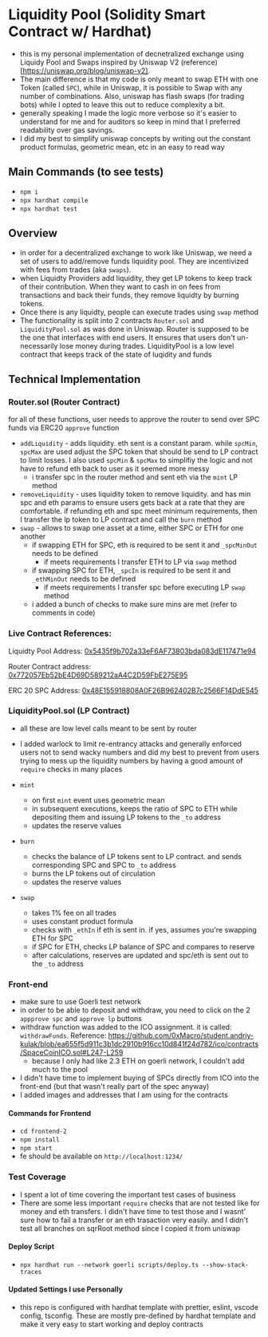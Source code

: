 # Liquidity Pool (Solidity Smart Contract w/ Hardhat)

- this is my personal implementation of decnetralized exchange using Liquidy Pool and Swaps inspired by Uniswap V2 (reference)[https://uniswap.org/blog/uniswap-v2].
- The main difference is that my code is only meant to swap ETH with one Token (called `SPC`), while in Uniswap, it is possible to Swap with any number of combinations. Also, uniswap has flash swaps (for trading bots) while I opted to leave this out to reduce complexity a bit.
- generally speaking I made the logic more verbose so it's easier to understand for me and for auditors so keep in mind that I preferred readability over gas savings.
- I did my best to simplify uniswap concepts by writing out the constant product formulas, geometric mean, etc in an easy to read way

## Main Commands (to see tests)

- `npm i`
- `npx hardhat compile`
- `npx hardhat test`

## Overview

- in order for a decentralized exchange to work like Uniswap, we need a set of users to add/remove funds liquidity pool. They are incentivized with fees from trades (aka `swaps`).
- when Liquidty Providers add liquidity, they get LP tokens to keep track of their contribution. When they want to cash in on fees from transactions and back their funds, they remove liquidty by burning tokens.
- Once there is any liquidty, people can execute trades using `swap` method
- The functionality is split into 2 contracts `Router.sol` and `LiquidityPool.sol` as was done in Uniswap. Router is supposed to be the one that interfaces with end users. It ensures that users don't un-necessarily lose money during trades. LiquidityPool is a low level contract that keeps track of the state of luqidity and funds

## Technical Implementation

### Router.sol (Router Contract)

for all of these functions, user needs to approve the router to send over SPC funds via ERC20 `approve` function

- `addLiquidity` - adds liquidity. eth sent is a constant param. while `spcMin`, `spcMax` are used adjust the SPC token that should be send to LP contract to limit losses. I also used `spcMin` & `spcMax` to simplifiy the logic and not have to refund eth back to user as it seemed more messy
  - i transfer spc in the router method and sent eth via the `mint` LP method
- `removeLiquidity` - uses liquidity token to remove liquidity. and has min spc and eth params to ensure users gets back at a rate that they are comfortable. if refunding eth and spc meet minimum requirements, then I transfer the lp token to LP contract and call the `burn` method
- `swap` - allows to swap one asset at a time, either SPC or ETH for one another
  - if swapping ETH for SPC, eth is required to be sent it and `_spcMinOut` needs to be defined
    - if meets requirements I transfer ETH to LP via `swap` method
  - if swapping SPC for ETH, `_spcIn` is required to be sent it and `_ethMinOut` needs to be defined
    - if meets requirements I transfer spc before executing LP `swap` method
  - i added a bunch of checks to make sure mins are met (refer to comments in code)

### Live Contract References:

Liquidty Pool Address: [0x5435f9b702a33eF6AF73803bda083dE117471e94](https://goerli.etherscan.io/address/0x5435f9b702a33eF6AF73803bda083dE117471e94)

Router Contract address: [0x772057Eb52bE4D69D589212aA4C2D59FbE275E95](https://goerli.etherscan.io/address/0x772057Eb52bE4D69D589212aA4C2D59FbE275E95)

ERC 20 SPC Address: [0x48E155918808A0F26B962402B7c2566F14DdE545](https://goerli.etherscan.io/address/0x48E155918808A0F26B962402B7c2566F14DdE545)

### LiquidityPool.sol (LP Contract)

- all these are low level calls meant to be sent by router
- I added warlock to limit re-entrancy attacks and generally enforced users not to send wacky numbers and did my best to prevent from users trying to mess up the liquidity numbers by having a good amount of `require` checks in many places

- `mint`
  - on first `mint` event uses geometric mean
  - in subsequent executions, keeps the ratio of SPC to ETH while depositing them and issuing LP tokens to the `_to` address
  - updates the reserve values
- `burn`
  - checks the balance of LP tokens sent to LP contract. and sends corresponding SPC and SPC to `_to` address
  - burns the LP tokens out of circulation
  - updates the reserve values
- `swap`
  - takes 1% fee on all trades
  - uses constant product formula
  - checks with `_ethIn` if eth is sent in. if yes, assumes you're swapping ETH for SPC
  - if SPC for ETH, checks LP balance of SPC and compares to reserve
  - after calculations, reserves are updated and spc/eth is sent out to the `_to` address

### Front-end

- make sure to use Goerli test network
- in order to be able to deposit and withdraw, you need to click on the 2 `appprove spc` and `approve lp` buttons
- withdraw function was added to the ICO assignment. it is called: `withdrawFunds`. Reference: https://github.com/0xMacro/student.andriy-kulak/blob/ea655f5d911c3b1dc2910b916cc10d841f24d782/ico/contracts/SpaceCoinICO.sol#L247-L259
  - because I only had like 2.3 ETH on goerli network, I couldn't add much to the pool
- I didn't have time to implement buying of SPCs directly from ICO into the front-end (but that wasn't really part of the spec anyway)
- I added images and addresses that I am using for the contracts

#### Commands for Frontend

- `cd frontend-2`
- `npm install`
- `npm start`
- fe should be available on `http://localhost:1234/`

### Test Coverage

- I spent a lot of time covering the important test cases of business
- There are some less important `require` checks that are not tested like for money and eth transfers. I didn't have time to test those and I wasnt' sure how to fail a transfer or an eth trasaction very easily. and I didn't test all branches on sqrRoot method since I copied it from uniswap

#### Deploy Script

- `npx hardhat run --network goerli scripts/deploy.ts --show-stack-traces`

#### Updated Settings I use Personally

- this repo is configured with hardhat template with prettier, eslint, vscode config, tsconfig. These are mostly pre-defined by hardhat template and make it very easy to start working and deploy contracts
